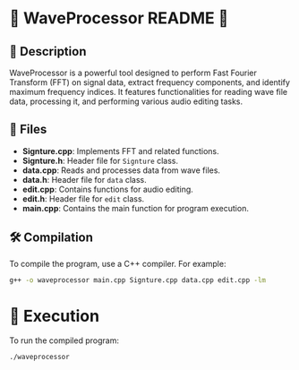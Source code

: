 # 🎵 WaveProcessor README 🎵

## 📜 Description

WaveProcessor is a powerful tool designed to perform Fast Fourier Transform (FFT) on signal data, extract frequency components, and identify maximum frequency indices. It features functionalities for reading wave file data, processing it, and performing various audio editing tasks.

## 📁 Files

- **Signture.cpp**: Implements FFT and related functions.
- **Signture.h**: Header file for `Signture` class.
- **data.cpp**: Reads and processes data from wave files.
- **data.h**: Header file for `data` class.
- **edit.cpp**: Contains functions for audio editing.
- **edit.h**: Header file for `edit` class.
- **main.cpp**: Contains the main function for program execution.

## 🛠️ Compilation

To compile the program, use a C++ compiler. For example:

```sh
g++ -o waveprocessor main.cpp Signture.cpp data.cpp edit.cpp -lm
```
#  🚀 Execution
To run the compiled program:
```
./waveprocessor
```
